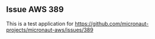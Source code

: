 ## Issue AWS 389

This is a test application for https://github.com/micronaut-projects/micronaut-aws/issues/389
